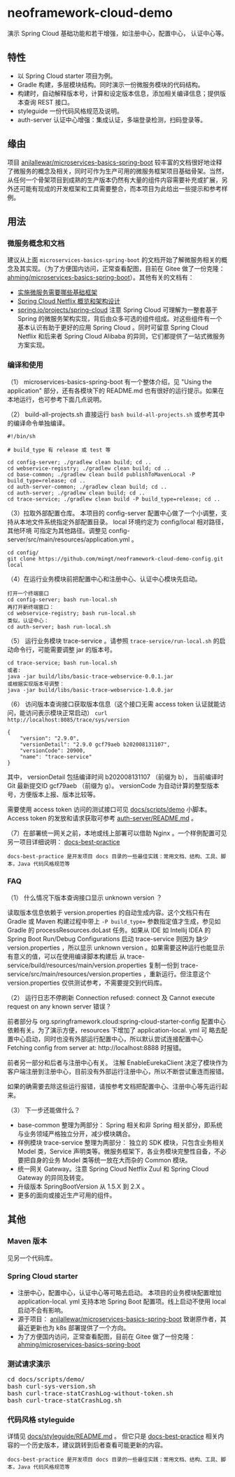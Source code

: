 # neoframework-cloud-demo
演示 Spring Cloud 基础功能和若干增强，如注册中心，配置中心， 认证中心等。

## 特性
* 以 Spring Cloud starter 项目为例。
* Gradle 构建，多层模块结构。同时演示一份微服务模块的代码结构。
* 构建时，自动解释版本号，计算和设定版本信息，添加相关编译信息；提供版本查询 REST 接口。
* styleguide 一份代码风格规范及说明。
* auth-server 认证中心增强：集成认证，多端登录检测，扫码登录等。

## 缘由
项目 [anilallewar/microservices-basics-spring-boot](https://github.com/anilallewar/microservices-basics-spring-boot) 较丰富的文档很好地诠释了微服务的概念及相关，同时可作为生产可用的微服务框架项目基础骨架。当然，从任何一个骨架项目到成熟的生产版本仍然有大量的组件内容需要补充或扩展，另外还可能有现成的开发框架和工具需要整合，而本项目为此给出一些提示和参考样例。

## 用法

### 微服务概念和文档
建议从上面 `microservices-basics-spring-boot` 的文档开始了解微服务相关的概念及其实现。（为了方便国内访问，正常查看配图，目前在 Gitee 做了一份克隆： [ahming/microservices-basics-spring-boot](https://gitee.com/m1024ing/microservices-basics-spring-boot)）。其他有关的文档有：

* [实施微服务需要哪些基础框架](https://mp.weixin.qq.com/s?__biz=MjM5MDE0Mjc4MA==&mid=400645575&idx=1&sn=da55d75db55117046c520de88dde1123&3rd=MzA3MDU4NTYzMw==&scene=6#rd)
* [Spring Cloud Netflix 概览和架构设计](http://codin.im/2016/12/15/spring-cloud-architect-intro/)
* [spring.io/projects/spring-cloud](https://spring.io/projects/spring-cloud) 注意 Spring Cloud 可理解为一整套基于 Spring 的微服务架构实现，背后由众多可选的组件组成。对这些组件有一个基本认识有助于更好的应用 Spring Cloud 。同时可留意 Spring Cloud Netflix 和后来者 Spring Cloud Alibaba 的异同，它们都提供了一站式微服务方案实现。

### 编译和使用
（1） microservices-basics-spring-boot 有一个整体介绍，见 "Using the application" 部分，还有各模块下的 README.md 也有很好的运行提示。如果在本地运行，也可参考下面几点说明。

（2） build-all-projects.sh 直接运行 ```bash build-all-projects.sh``` 或参考其中的编译命令单独编译。

    #!/bin/sh

    # build_type 有 release 或 test 等

    cd config-server; ./gradlew clean build; cd ..
    cd webservice-registry; ./gradlew clean build; cd ..
    cd base-common; ./gradlew clean build publishToMavenLocal -P build_type=release; cd ..
    cd auth-server-common; ./gradlew clean build; cd ..
    cd auth-server; ./gradlew clean build; cd ..
    cd trace-service; ./gradlew clean build -P build_type=release; cd ..

（3）拉取外部配置仓库。
本项目的 config-server 配置中心做了一个小调整，支持从本地文件系统指定外部配置目录。 local 环境约定为 config/local 相对路径，其他环境
可指定为其他路径。调整见 config-server/src/main/resources/application.yml 。

    cd config/
    git clone https://github.com/mingt/neoframework-cloud-demo-config.git local

（4）在运行业务模块前把配置中心和注册中心、认证中心模块先启动。

    打开一个终端窗口
    cd config-server; bash run-local.sh
    再打开新终端窗口：
    cd webservice-registry; bash run-local.sh
    类似，认证中心：
    cd auth-server; bash run-local.sh

（5） 运行业务模块 trace-service 。请参照 ```trace-service/run-local.sh``` 的启动命令行，可能需要调整 jar 的版本号。

    cd trace-service; bash run-local.sh
    或者:
    java -jar build/libs/basic-trace-webservice-0.0.1.jar
    或根据实现版本号调整：
    java -jar build/libs/basic-trace-webservice-1.0.0.jar

（6） 访问版本查询接口获取版本信息（这个接口无需 access token 认证就能访问，能访问表示模块正常启动） ```curl http://localhost:8085/trace/sys/version```

    {
        "version": "2.9.0",
        "versionDetail": "2.9.0 gcf79aeb b202008131107",
        "versionCode": 20900,
        "name": "trace-service"
    }

其中， versionDetail 包括编译时间 b202008131107 （前缀为 b）， 当前编译时 Git 最新提交ID gcf79aeb （前缀为 g）。
versionCode 为自动计算的整型版本号，方便版本上报、版本比较等。

需要使用 access token 访问的测试接口可见 [docs/scripts/demo](docs/scripts/demo) 小脚本。 Access token 的发放和请求获取可参考 [auth-server/README.md](auth-server/README.md) 。

（7）在部署统一网关之前，本地或线上部署可以借助 Nginx 。一个样例配置可见另一项目详细说明： [docs-best-practice](https://github.com/mingt/docs-best-practice)

    docs-best-practice 是开发项目 docs 目录的一些最佳实践：常用文档、结构、工具、脚本，Java 代码风格规范等

### FAQ

（1） 什么情况下版本查询接口显示 unknown version ？

读取版本信息依赖于 version.properties 的自动生成内容。这个文档只有在 Gradle 或 Maven 构建过程中带上 `-P build_type=` 参数指定值才生成，参见如
Gradle 的 processResources.doLast 任务。如果从 IDE 如 Intellij IDEA 的 Spring Boot Run/Debug Configurations 启动 trace-service 则因为
缺少 version.properties ，所以显示 unknown version 。如果需要这种运行也能显示有意义的值，可以在使用编译脚本构建后
从 trace-service/build/resources/main/version.properties 复制一份到
trace-service/src/main/resources/version.properties ，重新运行。但注意这个 version.properties 仅供测试参考，不需要提交到代码库。

（2） 运行日志不停刷新 Connection refused: connect 及 Cannot execute request on any known server 错误？

前者部分与 org.springframework.cloud:spring-cloud-starter-config 配置中心依赖有关。为了演示方便，resources 下增加了 application-local. yml 可
略去配置中心启动，同时也没有外部运行配置中心，所以默认尝试连接配置中心 Fetching config from server at: http://localhost:8888 时报错。

前者另一部分和后者与注册中心有关。 注解 EnableEurekaClient 决定了模块作为客户端注册到注册中心，目前没有外部运行注册中心，所以不断尝试重连而报错。

如果的确需要去除这些运行报错，请按参考文档把配置中心、注册中心等先运行起来。

（3） 下一步还能做什么？

* base-common 整理为两部分： Spring 相关和非 Spring 相关部分，即系统与业务领域严格独立分开，减少模块耦合。
* 样例模块 trace-service 整理为两部分： 独立的 SDK 模块，只包含业务相关 Model 类，Service 声明类等。微服务框架下，各业务模块完整性自备，不必要把自身的业务 Model 类等统一放在大而杂的 Common 模块。
* 统一网关 Gateway。注意 Spring Cloud Netflix Zuul 和 Spring Cloud Gateway 的异同及转变。
* 升级版本 SpringBootVersion 从 1.5.X 到 2.X 。
* 更多的面向或接近生产可用的组件。

## 其他

### Maven 版本
见另一个代码库。

### Spring Cloud starter
* 注册中心，配置中心，认证中心等可略去启动。 本项目的业务模块配置增加 application-local. yml 支持本地 Spring Boot 配置项。线上启动不使用 local 启动不会有影响。
* 源于项目： [anilallewar/microservices-basics-spring-boot](https://github.com/anilallewar/microservices-basics-spring-boot) 致谢原作者，其最近更新也为 k8s 部署提供了一个方向。
* 为了方便国内访问，正常查看配图，目前在 Gitee 做了一份克隆： [ahming/microservices-basics-spring-boot](https://gitee.com/m1024ing/microservices-basics-spring-boot)

### 测试请求演示

<pre>
cd docs/scripts/demo/
bash curl-sys-version.sh
bash curl-trace-statCrashLog-without-token.sh
bash curl-trace-statCrashLog.sh
</pre>

### 代码风格 styleguide
详情见 [docs/styleguide/README.md](/docs/styleguide/README.md) 。
但它只是 [docs-best-practice](https://github.com/mingt/docs-best-practice) 相关内容的一个历史版本，建议跳转到后者查看可能更新的内容。

    docs-best-practice 是开发项目 docs 目录的一些最佳实践：常用文档、结构、工具、脚本，Java 代码风格规范等
